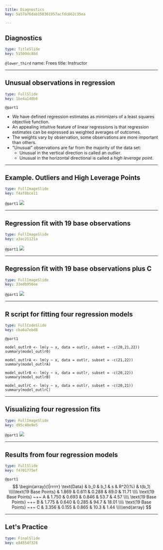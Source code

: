 ```yaml
---
title: Diagnostics
key: 5a57a76dab158361957acfdc662c35ea

---
```

## Diagnostics

```yaml
type: TitleSlide
key: 51500dc88d
```





`@lower_third`
name: Frees
title: Instructor




---
## Unusual observations in regression

```yaml
type: FullSlide
key: 1be4a140b8
```

`@part1`
- We have defined regression estimates as minimizers of a least squares objective function.
- An appealing intuitive feature of linear regressions is that regression estimates can be expressed as weighted averages of outcomes.
- The weights vary by observation, some observations are more important than others. 
- "Unusual" observations are far from the majority of the data set:
   - Unusual in the vertical direction is called an *outlier*. 
   - Unusual in the horizontal directional is called a *high leverage point*.








---
## Example. Outliers and High Leverage Points

```yaml
type: FullImageSlide
key: f4af8bce11
```

`@part1`
![](https://assets.datacamp.com/production/repositories/2610/datasets/dc6b178ccf1c3cbcd93823a514fa8fe4ad0d3343/Ch2Diag1.png)








---
## Regression fit with 19 base observations

```yaml
type: FullImageSlide
key: a3ac21121a
```

`@part1`
![](https://assets.datacamp.com/production/repositories/2610/datasets/1c3e583d8b3b20ca7120192636af8b4000829da8/Ch2Diag2.png)








---
## Regression fit with 19 base observations plus C

```yaml
type: FullImageSlide
key: 33edb956ee
```

`@part1`
![](https://assets.datacamp.com/production/repositories/2610/datasets/810ab01978845591cb9016657b2d08291ce3a8b8/Ch2Diag3.png)








---
## R script for fitting four regression models

```yaml
type: FullCodeSlide
key: cba6a7ebd8
```

`@part1`
```
model_outlr0 <- lm(y ~ x, data = outlr, subset = -c(20,21,22))
summary(model_outlr0)

model_outlrA <- lm(y ~ x, data = outlr, subset = -c(21,22))
summary(model_outlrA)

model_outlrB <- lm(y ~ x, data = outlr, subset = -c(20,22))
summary(model_outlrB)

model_outlrC <- lm(y ~ x, data = outlr, subset = -c(20,21))
summary(model_outlrC)
```








---
## Visualizing four regression fits

```yaml
type: FullImageSlide
key: d95c40e9e5
```

`@part1`
![](https://assets.datacamp.com/production/repositories/2610/datasets/79558c691908c3904d197e9275f4a865635c37f5/Ch2Diag4.png)








---
## Results from four regression models

```yaml
type: FullSlide
key: f4701775ef
```

`@part1`
$$
\begin{array}{l|rrrrr} \text{Data} & b_0 & b_1 & s & R^2(\%) & t(b_1) \\\\\text{19 Base Points} & 1.869 & 0.611 & 0.288 & 89.0 & 11.71 \\\\ \text{19 Base Points} ~+~ A & 1.750 & 0.693 & 0.846 & 53.7 & 4.57 \\\\ \text{19 Base Points} ~+~ B & 1.775 & 0.640 & 0.285 & 94.7 & 18.01 \\\\ \text{19 Base Points} ~+~ C & 3.356 & 0.155 & 0.865 & 10.3 & 1.44 \\\\\end{array} 
$$








---
## Let's Practice

```yaml
type: FinalSlide
key: e84554f328
```








